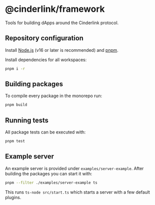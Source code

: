 # @cinderlink/framework

Tools for building dApps around the Cinderlink protocol.

## Repository configuration

Install [Node.js](https://nodejs.org/) (v16 or later is recommended) and [pnpm](https://pnpm.io/).

Install dependencies for all workspaces:

```sh
pnpm i -r
```

## Building packages

To compile every package in the monorepo run:

```sh
pnpm build
```

## Running tests

All package tests can be executed with:

```sh
pnpm test
```

## Example server

An example server is provided under `examples/server-example`.
After building the packages you can start it with:

```sh
pnpm --filter ./examples/server-example ts
```

This runs `ts-node src/start.ts` which starts a server with a few default plugins.

